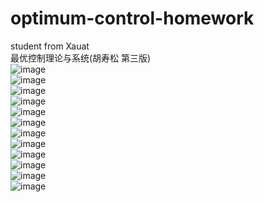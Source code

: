 # optimum-control-homework
student from Xauat  
最优控制理论与系统(胡寿松 第三版)  
![image](https://github.com/dbwaax/optimum-control-homework/blob/main/images/1.jpg)  
![image](https://github.com/dbwaax/optimum-control-homework/blob/main/images/2.jpg)  
![image](https://github.com/dbwaax/optimum-control-homework/blob/main/images/3.jpg)  
![image](https://github.com/dbwaax/optimum-control-homework/blob/main/images/4.jpg)  
![image](https://github.com/dbwaax/optimum-control-homework/blob/main/images/5.jpg)  
![image](https://github.com/dbwaax/optimum-control-homework/blob/main/images/6.jpg)  
![image](https://github.com/dbwaax/optimum-control-homework/blob/main/images/7.jpg)  
![image](https://github.com/dbwaax/optimum-control-homework/blob/main/images/8.jpg)  
![image](https://github.com/dbwaax/optimum-control-homework/blob/main/images/9.jpg)  
![image](https://github.com/dbwaax/optimum-control-homework/blob/main/images/10.jpg)  
![image](https://github.com/dbwaax/optimum-control-homework/blob/main/images/11.jpg)  
![image](https://github.com/dbwaax/optimum-control-homework/blob/main/images/12.jpg)  
